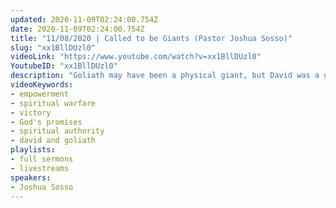 ```yaml
---
updated: 2020-11-09T02:24:00.754Z
date: 2020-11-09T02:24:00.754Z
title: "11/08/2020 | Called to be Giants (Pastor Joshua Sosso)"
slug: "xx1BllDUzl0"
videoLink: "https://www.youtube.com/watch?v=xx1BllDUzl0"
YoutubeID: "xx1BllDUzl0"
description: "Goliath may have been a physical giant, but David was a giant in the spirit. Pastor Josh encourages the Body of Christ to remember the promises of God because as David said in 1 Samuel 17, the battle is the Lord's and He will deliver victory into the hands of His people. This sermon was delivered by Pastor Joshua Sosso at Freedom Fellowship Church International on November 11, 2020."
videoKeywords:
- empowerment
- spiritual warfare
- victory
- God's promises
- spiritual authority
- david and goliath
playlists:
- full sermons
- livestreams
speakers:
- Joshua Sosso
---
```


